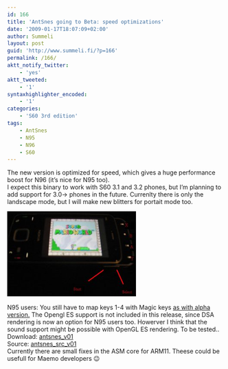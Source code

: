 ```yaml
---
id: 166
title: 'AntSnes going to Beta: speed optimizations'
date: '2009-01-17T18:07:09+02:00'
author: Summeli
layout: post
guid: 'http://www.summeli.fi/?p=166'
permalink: /166/
aktt_notify_twitter:
    - 'yes'
aktt_tweeted:
    - '1'
syntaxhighlighter_encoded:
    - '1'
categories:
    - 'S60 3rd edition'
tags:
    - AntSnes
    - N95
    - N96
    - S60
---
```


The new version is optimized for speed, which gives a huge performance boost for N96 (it’s nice for N95 too).  
I expect this binary to work with S60 3.1 and 3.2 phones, but I’m planning to add support for 3.0-&gt; phones in the future. Currenlty there is only the landscape mode, but I will make new blitters for portait mode too.

![N96 keymap](/wp-content/uploads/2009/01/n96_keys-300x198.jpg)

N95 users: You still have to map keys 1-4 with Magic keys [as with alpha version.](/28) The Opengl ES support is not included in this release, since DSA rendering is now an option for N95 users too. Howerver I think that the sound support might be possible with OpenGL ES rendering. To be tested..  
Download: [antsnes\_v01](/wp-content/uploads/2009/01/antsnes_v01.sis)  
Source: [antsnes\_src\_v01](/wp-content/uploads/2009/01/antsnes_v02_src.zip)  
Currently there are small fixes in the ASM core for ARM11. Theese could be usefull for Maemo developers 😉